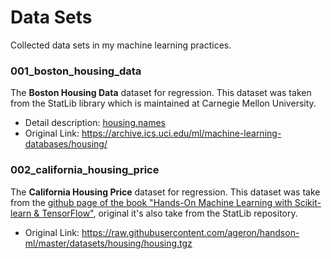 # Data Sets
Collected data sets in my machine learning practices.     

### 001_boston_housing_data
The **Boston Housing Data** dataset for regression. This dataset was taken from the StatLib library which is maintained at Carnegie Mellon University.     
- Detail description: [housing.names](./001_boston_housing_data/housing.names)
- Original Link: https://archive.ics.uci.edu/ml/machine-learning-databases/housing/ 

### 002_california_housing_price
The **California Housing Price** dataset for regression. This dataset was take from the [github page of the book "Hands-On Machine Learning with Scikit-learn & TensorFlow"](https://github.com/ageron/handson-ml), original it's also take from the StatLib repository.    
- Original Link: https://raw.githubusercontent.com/ageron/handson-ml/master/datasets/housing/housing.tgz    



